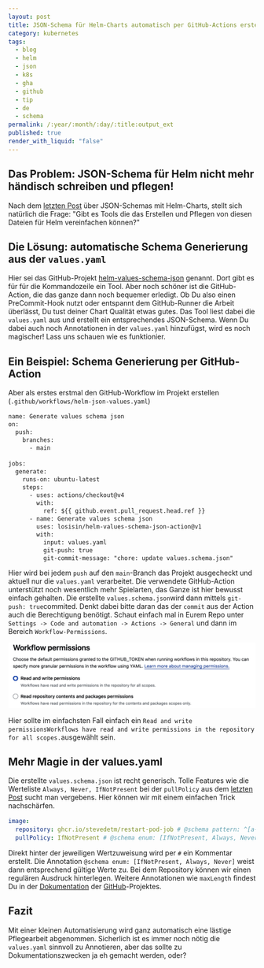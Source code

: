 ```yaml
---
layout: post
title: JSON-Schema für Helm-Charts automatisch per GitHub-Actions erstellen
category: kubernetes
tags:
  - blog
  - helm
  - json
  - k8s
  - gha
  - github
  - tip
  - de
  - schema
permalink: /:year/:month/:day/:title:output_ext
published: true
render_with_liquid: "false"
---
```


## Das Problem: JSON-Schema für Helm nicht mehr händisch schreiben und pflegen!
Nach dem [letzten Post](https://zahlenhelfer.github.io/2025/05/02/JSONSchemaForTheHelp.html) über JSON-Schemas mit Helm-Charts, stellt sich natürlich die Frage: 
"Gibt es Tools die das Erstellen und Pflegen von diesen Dateien für Helm vereinfachen können?"

## Die Lösung: automatische Schema Generierung aus der `values.yaml`
Hier sei das GitHub-Projekt [helm-values-schema-json](https://github.com/losisin/helm-values-schema-json/tree/main) genannt. Dort gibt es  für für die Kommandozeile ein Tool.  Aber noch schöner ist die GitHub-Action, die das ganze dann noch bequemer erledigt. Ob Du also einen PreCommit-Hook nutzt oder entspannt dem GitHub-Runner die Arbeit überlässt,  Du tust deiner Chart Qualität etwas gutes. Das Tool liest dabei die `values.yaml` aus und erstellt ein entsprechendes JSON-Schema. Wenn Du dabei auch noch Annotationen in der `values.yaml` hinzufügst, wird es noch magischer! Lass uns schauen wie es funktionier.

## Ein Beispiel:  Schema Generierung per GitHub-Action
Aber als erstes erstmal den GitHub-Workflow im Projekt erstellen (`.github/workflows/helm-json-values.yaml`)

```
name: Generate values schema json
on:
  push:
    branches:
      - main

jobs:
  generate:
    runs-on: ubuntu-latest
    steps:
      - uses: actions/checkout@v4
        with:
          ref: ${{ github.event.pull_request.head.ref }}
      - name: Generate values schema json
        uses: losisin/helm-values-schema-json-action@v1
        with:
          input: values.yaml
          git-push: true
          git-commit-message: "chore: update values.schema.json"
```

Hier wird bei jedem `push` auf den `main`-Branch das Projekt ausgecheckt und aktuell nur die `values.yaml` verarbeitet. Die verwendete GitHub-Action unterstützt noch wesentlich mehr Spielarten, das Ganze ist hier bewusst einfach gehalten. Die erstellte `values.schema.json`wird dann mittels `git-push: true`commited. Denkt dabei bitte daran das der `commit` aus der Action auch die Berechtigung benötigt.  Schaut einfach mal in Eurem Repo unter `Settings -> Code and automation -> Actions -> General` und dann im Bereich `Workflow-Permissions`. 

![GitHub-Settings](assets/images/gh-workflow-settings.png)

Hier sollte im einfachsten Fall einfach ein `Read and write permissionsWorkflows have read and write permissions in the repository for all scopes.`ausgewählt sein.

## Mehr Magie in der values.yaml
Die erstellte `values.schema.json` ist recht generisch. Tolle Features wie die Werteliste `Always, Never, IfNotPresent` bei der `pullPolicy` aus dem [letzten Post](https://zahlenhelfer.github.io/2025/05/02/JSONSchemaForTheHelp.html)  sucht man vergebens. Hier können wir mit einem einfachen Trick nachschärfen.

```yaml
image:
  repository: ghcr.io/stevedetm/restart-pod-job # @schema pattern: ^[a-z0-9./-]+$
  pullPolicy: IfNotPresent # @schema enum: [IfNotPresent, Always, Never]
```

Direkt hinter der jeweiligen Wertzuweisung wird per `#` ein Kommentar erstellt. 
Die Annotation `@schema enum: [IfNotPresent, Always, Never]` weist dann entsprechend gültige Werte zu. Bei dem Repository können wir einen regulären Ausdruck hinterlegen. Weitere Annotationen wie `maxLength` findest Du in der [Dokumentation](https://github.com/losisin/helm-values-schema-json/tree/main/docs) der [GitHub](https://github.com/losisin/helm-values-schema-json)-Projektes.
## Fazit
Mit einer kleinen Automatisierung wird ganz automatisch eine lästige Pflegearbeit abgenommen. Sicherlich ist es immer noch nötig die `values.yaml` sinnvoll zu Annotieren, aber das sollte zu Dokumentationszwecken ja eh gemacht werden, oder?